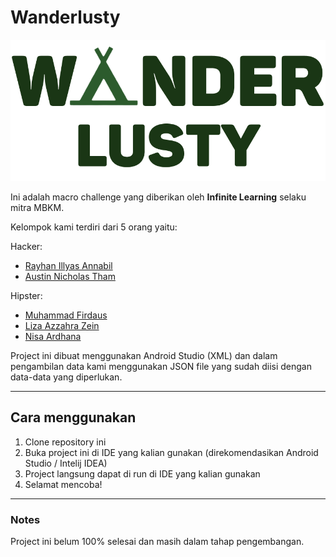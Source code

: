 # Wanderlusty

![Wanderlusty_logo](https://github.com/ryhn7/Wanderlusty-xml-version/blob/master/app/src/main/res/drawable/wanderlusty_logo1.png?raw=true)

Ini adalah macro challenge yang diberikan oleh **Infinite Learning** selaku mitra MBKM.

Kelompok kami terdiri dari 5 orang yaitu:

Hacker:

- [Rayhan Illyas Annabil](https://github.com/ryhn7)
- [Austin Nicholas Tham](https://github.com/AustinNick)

Hipster:

- [Muhammad Firdaus](https://github.com/Firdaus55)
- [Liza Azzahra Zein](https://github.com/LizaZeynn21)
- [Nisa Ardhana](https://github.com/Nisa-ardhana2)

Project ini dibuat menggunakan Android Studio (XML) dan dalam pengambilan data kami menggunakan JSON file yang sudah diisi dengan data-data yang diperlukan.

---

## Cara menggunakan

1. Clone repository ini
2. Buka project ini di IDE yang kalian gunakan (direkomendasikan Android Studio / Intelij IDEA)
3. Project langsung dapat di run di IDE yang kalian gunakan
4. Selamat mencoba!

---

### **Notes**

Project ini belum 100% selesai dan masih dalam tahap pengembangan.
